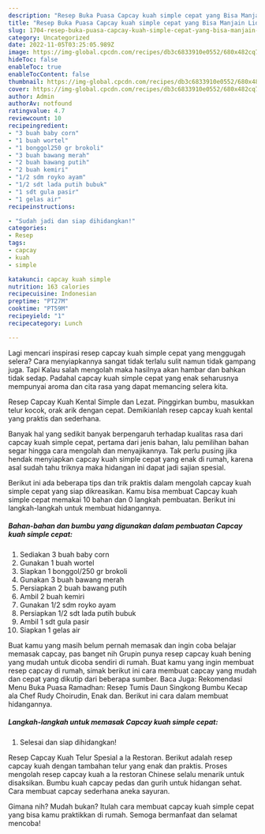 ```yaml
---
description: "Resep Buka Puasa Capcay kuah simple cepat yang Bisa Manjain Lidah "
title: "Resep Buka Puasa Capcay kuah simple cepat yang Bisa Manjain Lidah "
slug: 1704-resep-buka-puasa-capcay-kuah-simple-cepat-yang-bisa-manjain-lidah
category: Uncategorized
date: 2022-11-05T03:25:05.989Z
image: https://img-global.cpcdn.com/recipes/db3c6833910e0552/680x482cq70/capcay-kuah-simple-cepat-foto-resep-utama.jpg
hideToc: false
enableToc: true
enableTocContent: false
thumbnail: https://img-global.cpcdn.com/recipes/db3c6833910e0552/680x482cq70/capcay-kuah-simple-cepat-foto-resep-utama.jpg
cover: https://img-global.cpcdn.com/recipes/db3c6833910e0552/680x482cq70/capcay-kuah-simple-cepat-foto-resep-utama.jpg
author: Admin
authorAv: notfound
ratingvalue: 4.7
reviewcount: 10
recipeingredient:
- "3 buah baby corn"
- "1 buah wortel"
- "1 bonggol250 gr brokoli"
- "3 buah bawang merah"
- "2 buah bawang putih"
- "2 buah kemiri"
- "1/2 sdm royko ayam"
- "1/2 sdt lada putih bubuk"
- "1 sdt gula pasir"
- "1 gelas air"
recipeinstructions:

- "Sudah jadi dan siap dihidangkan!"
categories:
- Resep
tags:
- capcay
- kuah
- simple

katakunci: capcay kuah simple 
nutrition: 163 calories
recipecuisine: Indonesian
preptime: "PT27M"
cooktime: "PT59M"
recipeyield: "1"
recipecategory: Lunch

---
```



Lagi mencari inspirasi resep capcay kuah simple cepat yang menggugah selera? Cara menyiapkannya sangat tidak terlalu sulit namun tidak gampang juga. Tapi Kalau salah mengolah maka hasilnya akan hambar dan bahkan tidak sedap. Padahal capcay kuah simple cepat yang enak seharusnya mempunyai aroma dan cita rasa yang dapat memancing selera kita.


Resep Capcay Kuah Kental Simple dan Lezat. Pinggirkan bumbu, masukkan telur kocok, orak arik dengan cepat. Demikianlah resep capcay kuah kental yang praktis dan sederhana.

Banyak hal yang sedikit banyak berpengaruh terhadap kualitas rasa dari capcay kuah simple cepat, pertama dari jenis bahan, lalu pemilihan bahan segar hingga cara mengolah dan menyajikannya. Tak perlu pusing jika hendak menyiapkan capcay kuah simple cepat yang enak di rumah, karena asal sudah tahu triknya maka hidangan ini dapat jadi sajian spesial.


Berikut ini ada beberapa tips dan trik praktis dalam mengolah capcay kuah simple cepat yang siap dikreasikan. Kamu bisa membuat Capcay kuah simple cepat memakai 10 bahan dan 0 langkah pembuatan. Berikut ini langkah-langkah untuk membuat hidangannya.

<!--inarticleads1-->

##### Bahan-bahan dan bumbu yang digunakan dalam pembuatan Capcay kuah simple cepat:

1. Sediakan 3 buah baby corn
1. Gunakan 1 buah wortel
1. Siapkan 1 bonggol/250 gr brokoli
1. Gunakan 3 buah bawang merah
1. Persiapkan 2 buah bawang putih
1. Ambil 2 buah kemiri
1. Gunakan 1/2 sdm royko ayam
1. Persiapkan 1/2 sdt lada putih bubuk
1. Ambil 1 sdt gula pasir
1. Siapkan 1 gelas air


Buat kamu yang masih belum pernah memasak dan ingin coba belajar memasak capcay, pas banget nih Grupin punya resep capcay kuah bening yang mudah untuk dicoba sendiri di rumah. Buat kamu yang ingin membuat resep capcay di rumah, simak berikut ini cara membuat capcay yang mudah dan cepat yang dikutip dari beberapa sumber. Baca Juga: Rekomendasi Menu Buka Puasa Ramadhan: Resep Tumis Daun Singkong Bumbu Kecap ala Chef Rudy Choirudin, Enak dan. Berikut ini cara dalam membuat hidangannya. 

<!--inarticleads2-->

##### Langkah-langkah untuk memasak Capcay kuah simple cepat:


1. Selesai dan siap dihidangkan!

Resep Capcay Kuah Telur Spesial a la Restoran. Berikut adalah resep capcay kuah dengan tambahan telur yang enak dan praktis. Proses mengolah resep capcay kuah a la restoran Chinese selalu menarik untuk disaksikan. Bumbu kuah capcay pedas dan gurih untuk hidangan sehat. Cara membuat capcay sederhana aneka sayuran. 

Gimana nih? Mudah bukan? Itulah cara membuat capcay kuah simple cepat yang bisa kamu praktikkan di rumah. Semoga bermanfaat dan selamat mencoba!
